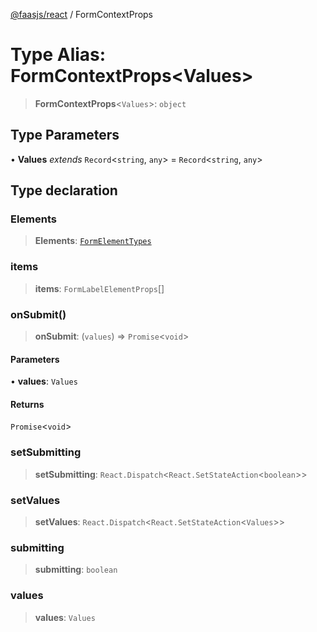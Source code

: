 [@faasjs/react](../README.md) / FormContextProps

# Type Alias: FormContextProps\<Values\>

> **FormContextProps**\<`Values`\>: `object`

## Type Parameters

• **Values** *extends* `Record`\<`string`, `any`\> = `Record`\<`string`, `any`\>

## Type declaration

### Elements

> **Elements**: [`FormElementTypes`](FormElementTypes.md)

### items

> **items**: `FormLabelElementProps`[]

### onSubmit()

> **onSubmit**: (`values`) => `Promise`\<`void`\>

#### Parameters

• **values**: `Values`

#### Returns

`Promise`\<`void`\>

### setSubmitting

> **setSubmitting**: `React.Dispatch`\<`React.SetStateAction`\<`boolean`\>\>

### setValues

> **setValues**: `React.Dispatch`\<`React.SetStateAction`\<`Values`\>\>

### submitting

> **submitting**: `boolean`

### values

> **values**: `Values`
